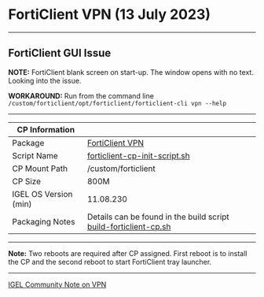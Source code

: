 # FortiClient VPN (13 July 2023)

-----

## FortiClient GUI Issue

**NOTE:** FortiClient blank screen on start-up. The window opens with no text. Looking into the issue.

**WORKAROUND:** Run from the command line `/custom/forticlient/opt/forticlient/forticlient-cli vpn --help`

-----

|  CP Information |            |
|-----------------|------------|
| Package | [FortiClient VPN](https://www.fortinet.com/support/product-downloads/linux) |
| Script Name | [forticlient-cp-init-script.sh](build/forticlient-cp-init-script.sh) |
| CP Mount Path | /custom/forticlient |
| CP Size | 800M |
| IGEL OS Version (min) | 11.08.230 |
| Packaging Notes | Details can be found in the build script [build-forticlient-cp.sh](build/build-forticlient-cp.sh) |

-----

**Note:** Two reboots are required after CP assigned. First reboot is to install the CP and the second reboot to start FortiClient tray launcher.

-----

[IGEL Community Note on VPN](https://github.com/IGEL-Community/IGEL-Docs/blob/main/Docs/HOWTO-VPN.md)
